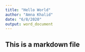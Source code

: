 ```yaml
---
title: "Hello World"
author: "Amna Khalid"
date: "6/8/2020"
output: word_document
---
```

## This is a markdown file